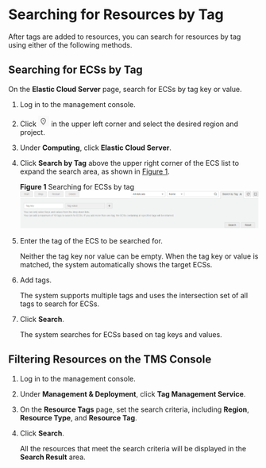 # Searching for Resources by Tag<a name="EN-US_TOPIC_0183019670"></a>

After tags are added to resources, you can search for resources by tag using either of the following methods.

## Searching for ECSs by Tag<a name="section1591318508414"></a>

On the  **Elastic Cloud Server**  page, search for ECSs by tag key or value.

1.  Log in to the management console.
2.  Click  ![](figures/icon-region-0.png)  in the upper left corner and select the desired region and project.
3.  Under  **Computing**, click  **Elastic Cloud Server**.
4.  Click  **Search by Tag**  above the upper right corner of the ECS list to expand the search area, as shown in  [Figure 1](#fig6766162682513).

    **Figure  1**  Searching for ECSs by tag<a name="fig6766162682513"></a>  
    ![](figures/searching-for-ecss-by-tag.png "searching-for-ecss-by-tag")

5.  Enter the tag of the ECS to be searched for.

    Neither the tag key nor value can be empty. When the tag key or value is matched, the system automatically shows the target ECSs.

6.  Add tags.

    The system supports multiple tags and uses the intersection set of all tags to search for ECSs.

7.  Click  **Search**.

    The system searches for ECSs based on tag keys and values.


## Filtering Resources on the TMS Console<a name="section855219443124"></a>

1.  Log in to the management console.
2.  Under  **Management & Deployment**, click  **Tag Management Service**.
3.  On the  **Resource Tags**  page, set the search criteria, including  **Region**,  **Resource Type**, and  **Resource Tag**.
4.  Click  **Search**.

    All the resources that meet the search criteria will be displayed in the  **Search Result**  area.


